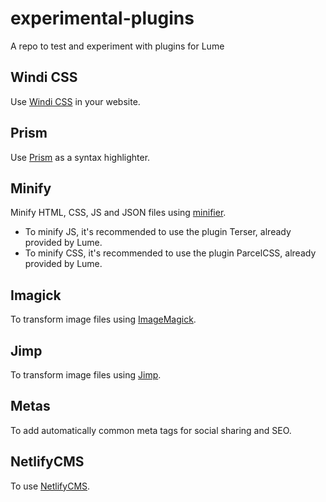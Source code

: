 # experimental-plugins

A repo to test and experiment with plugins for Lume

## Windi CSS

Use [Windi CSS](https://windicss.org/) in your website.

## Prism

Use [Prism](https://prismjs.com/) as a syntax highlighter.

## Minify

Minify HTML, CSS, JS and JSON files using
[minifier](https://github.com/sno2/minifier).

- To minify JS, it's recommended to use the plugin Terser, already provided by
  Lume.
- To minify CSS, it's recommended to use the plugin ParcelCSS, already provided
  by Lume.

## Imagick

To transform image files using
[ImageMagick](https://github.com/lumeland/imagemagick-deno).

## Jimp

To transform image files using [Jimp](https://github.com/oliver-moran/jimp).

## Metas

To add automatically common meta tags for social sharing and SEO.

## NetlifyCMS

To use [NetlifyCMS](https://www.netlifycms.org/).
